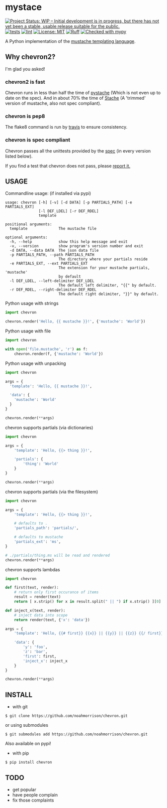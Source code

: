 # mystace

[![Project Status: WIP – Initial development is in progress, but there has not yet been a stable, usable release suitable for the public.](https://www.repostatus.org/badges/latest/wip.svg)](https://www.repostatus.org/#wip)
[![tests](https://github.com/eliotwrobson/chevron2/actions/workflows/tests.yml/badge.svg)](https://github.com/eliotwrobson/chevron2/actions/workflows/tests.yml)
[![lint](https://github.com/eliotwrobson/chevron2/actions/workflows/lint-python.yml/badge.svg)](https://github.com/eliotwrobson/chevron2/actions/workflows/lint-python.yml)
[![License: MIT](https://img.shields.io/badge/License-MIT-yellow.svg)](https://opensource.org/licenses/MIT)
[![Ruff](https://img.shields.io/endpoint?url=https://raw.githubusercontent.com/astral-sh/ruff/main/assets/badge/v2.json)](https://github.com/astral-sh/ruff)
[![Checked with mypy](http://www.mypy-lang.org/static/mypy_badge.svg)](http://mypy-lang.org/)

A Python implementation of the [mustache templating language](http://mustache.github.io).

Why chevron2?
------------

I'm glad you asked!

### chevron2 is fast ###

Chevron runs in less than half the time of [pystache](http://github.com/defunkt/pystache) (Which is not even up to date on the spec).
And in about 70% the time of [Stache](https://github.com/hyperturtle/Stache) (A 'trimmed' version of mustache, also not spec compliant).

### chevron is pep8 ###

The flake8 command is run by [travis](https://travis-ci.org/noahmorrison/chevron) to ensure consistency.

### chevron is spec compliant ###

Chevron passes all the unittests provided by the [spec](https://github.com/mustache/spec) (in every version listed below).

If you find a test that chevron does not pass, please [report it.](https://github.com/noahmorrison/chevron/issues/new)




USAGE
-----

Commandline usage: (if installed via pypi)
```
usage: chevron [-h] [-v] [-d DATA] [-p PARTIALS_PATH] [-e PARTIALS_EXT]
               [-l DEF_LDEL] [-r DEF_RDEL]
               template

positional arguments:
  template              The mustache file

optional arguments:
  -h, --help            show this help message and exit
  -v, --version         show program's version number and exit
  -d DATA, --data DATA  The json data file
  -p PARTIALS_PATH, --path PARTIALS_PATH
                        The directory where your partials reside
  -e PARTIALS_EXT, --ext PARTIALS_EXT
                        The extension for your mustache partials, 'mustache'
                        by default
  -l DEF_LDEL, --left-delimiter DEF_LDEL
                        The default left delimiter, "{{" by default.
  -r DEF_RDEL, --right-delimiter DEF_RDEL
                        The default right delimiter, "}}" by default.
```

Python usage with strings
```python
import chevron

chevron.render('Hello, {{ mustache }}!', {'mustache': 'World'})
```

Python usage with file
```python
import chevron

with open('file.mustache', 'r') as f:
    chevron.render(f, {'mustache': 'World'})
```

Python usage with unpacking
```python
import chevron

args = {
  'template': 'Hello, {{ mustache }}!',

  'data': {
    'mustache': 'World'
  }
}

chevron.render(**args)
```

chevron supports partials (via dictionaries)
```python
import chevron

args = {
    'template': 'Hello, {{> thing }}!',

    'partials': {
        'thing': 'World'
    }
}

chevron.render(**args)
```

chevron supports partials (via the filesystem)
```python
import chevron

args = {
    'template': 'Hello, {{> thing }}!',

    # defaults to .
    'partials_path': 'partials/',

    # defaults to mustache
    'partials_ext': 'ms',
}

# ./partials/thing.ms will be read and rendered
chevron.render(**args)
```

chevron supports lambdas
```python
import chevron

def first(text, render):
    # return only first occurance of items
    result = render(text)
    return [ x.strip() for x in result.split(" || ") if x.strip() ][0]

def inject_x(text, render):
    # inject data into scope
    return render(text, {'x': 'data'})

args = {
    'template': 'Hello, {{# first}} {{x}} || {{y}} || {{z}} {{/ first}}!  {{# inject_x}} {{x}} {{/ inject_x}}',

    'data': {
        'y': 'foo',
        'z': 'bar',
        'first': first,
        'inject_x': inject_x
    }
}

chevron.render(**args)
```

INSTALL
-------

- with git
```
$ git clone https://github.com/noahmorrison/chevron.git
```

or using submodules
```
$ git submodules add https://github.com/noahmorrison/chevron.git
```

Also available on pypi!

- with pip
```
$ pip install chevron
```



TODO
---

* get popular
* have people complain
* fix those complaints
